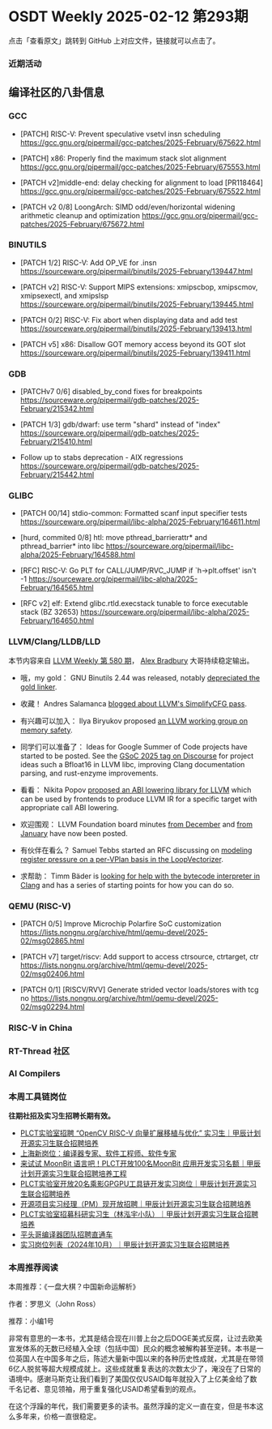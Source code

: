 # OSDT Weekly 2025-02-12 第293期

点击「查看原文」跳转到 GitHub 上对应文件，链接就可以点击了。

### 近期活动

## 编译社区的八卦信息

### GCC

- [PATCH] RISC-V: Prevent speculative vsetvl insn scheduling
  https://gcc.gnu.org/pipermail/gcc-patches/2025-February/675622.html

- [PATCH] x86: Properly find the maximum stack slot alignment
  https://gcc.gnu.org/pipermail/gcc-patches/2025-February/675553.html

- [PATCH v2]middle-end: delay checking for alignment to load [PR118464]
  https://gcc.gnu.org/pipermail/gcc-patches/2025-February/675522.html

- [PATCH v2 0/8] LoongArch: SIMD odd/even/horizontal widening arithmetic cleanup and optimization
  https://gcc.gnu.org/pipermail/gcc-patches/2025-February/675672.html

### BINUTILS

- [PATCH 1/2] RISC-V: Add OP_VE for .insn
  https://sourceware.org/pipermail/binutils/2025-February/139447.html

- [PATCH v2] RISC-V: Support MIPS extensions: xmipscbop, xmipscmov, xmipsexectl, and xmipslsp
  https://sourceware.org/pipermail/binutils/2025-February/139445.html

- [PATCH 0/2] RISC-V: Fix abort when displaying data and add test
  https://sourceware.org/pipermail/binutils/2025-February/139413.html

- [PATCH v5] x86: Disallow GOT memory access beyond its GOT slot
  https://sourceware.org/pipermail/binutils/2025-February/139411.html

### GDB

- [PATCHv7 0/6] disabled_by_cond fixes for breakpoints
  https://sourceware.org/pipermail/gdb-patches/2025-February/215342.html

- [PATCH 1/3] gdb/dwarf: use term "shard" instead of "index"
  https://sourceware.org/pipermail/gdb-patches/2025-February/215410.html

- Follow up to stabs deprecation - AIX regressions
  https://sourceware.org/pipermail/gdb-patches/2025-February/215442.html

### GLIBC

- [PATCH 00/14] stdio-common: Formatted scanf input specifier tests
  https://sourceware.org/pipermail/libc-alpha/2025-February/164611.html

- [hurd, commited 0/8] htl: move pthread_barrierattr* and pthread_barrier* into libc
  https://sourceware.org/pipermail/libc-alpha/2025-February/164588.html

- [RFC] RISC-V: Go PLT for CALL/JUMP/RVC_JUMP if `h->plt.offset' isn't -1
  https://sourceware.org/pipermail/libc-alpha/2025-February/164565.html

- [RFC v2] elf: Extend glibc.rtld.execstack tunable to force executable stack (BZ 32653)
  https://sourceware.org/pipermail/libc-alpha/2025-February/164650.html

### LLVM/Clang/LLDB/LLD

本节内容来自 [LLVM Weekly 第 580 期](http://llvmweekly.org/issue/580)，
[Alex Bradbury](https://www.linkedin.com/in/alex-bradbury/) 大哥持续稳定输出。

* 哦，my gold： GNU Binutils 2.44 was released, notably [depreciated the gold linker](https://lists.gnu.org/archive/html/info-gnu/2025-02/msg00001.html).

* 收藏！ Andres Salamanca [blogged about LLVM's SimplifyCFG pass](https://andres-salamanca.github.io/posts/simplifycfg/).

* 有兴趣可以加入： Ilya Biryukov proposed [an LLVM working group on memory safety](https://discourse.llvm.org/t/rfc-forming-llvm-working-group-on-memory-safety/84434).

* 同学们可以准备了： Ideas for Google Summer of Code projects have started to be posted. See the [GSoC 2025 tag on Discourse](https://discourse.llvm.org/tag/gsoc2025) for project ideas such a Bfloat16 in LLVM libc, improving Clang documentation parsing, and rust-enzyme improvements.

* 看看： Nikita Popov [proposed an ABI lowering library for LLVM](https://discourse.llvm.org/t/rfc-an-abi-lowering-library-for-llvm/84495) which can be used by frontends to produce LLVM IR for a specific target with appropriate call ABI lowering.

* 欢迎围观： LLVM Foundation board minutes [from December](https://discourse.llvm.org/t/board-meeting-minutes-december-2024/84503) and [from January](https://discourse.llvm.org/t/board-meeting-minutes-january-2025/84504) have now been posted.

* 有伙伴在看么？ Samuel Tebbs started an RFC discussing on [modeling register pressure on a per-VPlan basis in the LoopVectorizer](https://discourse.llvm.org/t/rfc-model-register-pressure-on-a-per-vplan-basis-in-the-loopvectorizer/84496).

* 求帮助： Timm Bäder is [looking for help with the bytecode interpreter in Clang](https://discourse.llvm.org/t/looking-for-help-with-the-bytecode-interpreter-in-clang/84512) and has a series of starting points for how you can do so.

### QEMU (RISC-V)

- [PATCH 0/5] Improve Microchip Polarfire SoC customization
  https://lists.nongnu.org/archive/html/qemu-devel/2025-02/msg02865.html

- [PATCH v7] target/riscv: Add support to access ctrsource, ctrtarget, ctr
  https://lists.nongnu.org/archive/html/qemu-devel/2025-02/msg02406.html

- [PATCH 0/1] [RISCV/RVV] Generate strided vector loads/stores with tcg no
  https://lists.nongnu.org/archive/html/qemu-devel/2025-02/msg02294.html

### RISC-V in China

### RT-Thread 社区

### AI Compilers

### 本周工具链岗位

**往期社招及实习生招聘长期有效。**

- [PLCT实验室招聘 “OpenCV RISC-V 向量扩展移植与优化” 实习生｜甲辰计划开源实习生联合招聘培养](https://mp.weixin.qq.com/s/NSFIlymcfe_gJBmJXK0Zng)
- [上海新岗位：编译器专家、软件工程师、软件专家](https://mp.weixin.qq.com/s/pX2R3znrPCxdsOLVg9YVXA)
- [来试试 MoonBit 语言吧！PLCT开放100名MoonBit 应用开发实习名额｜甲辰计划开源实习生联合招聘培养工程](https://mp.weixin.qq.com/s/VUwXNvYzharpK6Aou4hssw)
- [PLCT实验室开放20名乘影GPGPU工具链开发实习岗位｜甲辰计划开源实习生联合招聘培养](https://mp.weixin.qq.com/s/DalDbZYiP2IFALvB2Wwb6w)
- [开源项目实习经理（PM）现开放招聘｜甲辰计划开源实习生联合招聘培养](https://mp.weixin.qq.com/s/9uIxvaMOVjsbcGjHbidvgg)
- [PLCT实验室招募科研实习生（林泓宇小队）｜甲辰计划开源实习生联合招聘培养](https://mp.weixin.qq.com/s/8XtWlfBF9RxUoUCHskQpPw)
- [平头哥编译器团队招聘直通车](https://mp.weixin.qq.com/s/fRFWolihmi05hTuBvI8u2g)
- [实习岗位列表（2024年10月）｜甲辰计划开源实习生联合招聘培养](https://mp.weixin.qq.com/s/UCcsvhw6Kxw3EQOd0JVlUg)

### 本周推荐阅读

本周推荐：《一盘大棋？中国新命运解析》

作者：罗思义（John Ross）

推荐：小编1号

非常有意思的一本书，尤其是结合现在川普上台之后DOGE美式反腐，让过去欧美宣发体系的无数已经植入全球（包括中国）民众的概念被解构甚至逆转。本书是一位英国人在中国多年之后，陈述大量新中国以来的各种历史性成就，尤其是在带领6亿人脱贫等超大规模成就上。这些成就重复表达的次数太少了，淹没在了日常的语境中。感谢马斯克让我们看到了美国仅仅USAID每年就投入了上亿美金给了数千名记者、意见领袖，用于重复强化USAID希望看到的观点。

在这个浮躁的年代，我们需要更多的读书。虽然浮躁的定义一直在变，但是书本这么多年来，价格一直很稳定。
